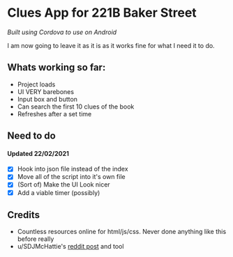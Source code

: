 # Clues App for 221B Baker Street

*Built using Cordova to use on Android*

I am now going to leave it as it is as it works fine for what I need it to do.

## Whats working so far:
- Project loads
- UI VERY barebones
- Input box and button
- Can search the first 10 clues of the book
- Refreshes after a set time

## Need to do 
#### Updated 22/02/2021
- [x] Hook into json file instead of the index
- [x] Move all of the script into it's own file
- [x] (Sort of) Make the UI Look nicer
- [x] Add a viable timer (possibly) 

## Credits
- Countless resources online for html/js/css. Never done anything like this before really
- u/SDJMcHattie's [reddit post](https://www.reddit.com/r/boardgames/comments/fvjt0z/i_created_an_online_digital_clue_book_for_the/) and tool